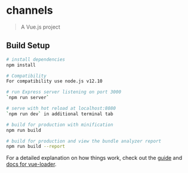 # channels

> A Vue.js project

## Build Setup

``` bash
# install dependencies
npm install

# Compatibility
For compatibility use node.js v12.10

# run Express server listening on port 3000
`npm run server`

# serve with hot reload at localhost:8080
`npm run dev` in additional terminal tab

# build for production with minification
npm run build

# build for production and view the bundle analyzer report
npm run build --report
```

For a detailed explanation on how things work, check out the [guide](http://vuejs-templates.github.io/webpack/) and [docs for vue-loader](http://vuejs.github.io/vue-loader).
